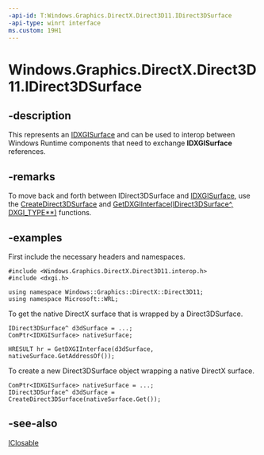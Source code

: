 ```yaml
---
-api-id: T:Windows.Graphics.DirectX.Direct3D11.IDirect3DSurface
-api-type: winrt interface
ms.custom: 19H1
---
```


<!-- Interface syntax.
public interface IDirect3DSurface : Windows.Foundation.IClosable
-->

# Windows.Graphics.DirectX.Direct3D11.IDirect3DSurface

## -description
This represents an [IDXGISurface](/windows/desktop/api/dxgi/nn-dxgi-idxgisurface) and can be used to interop between Windows Runtime components that need to exchange **IDXGISurface** references.

## -remarks
To move back and forth between IDirect3DSurface and [IDXGISurface](/windows/desktop/api/dxgi/nn-dxgi-idxgisurface), use the [CreateDirect3DSurface](https://msdn.microsoft.com/en-us/library/windows/apps/dn895090) and [GetDXGIInterface(IDirect3DSurface^, DXGI_TYPE**)](https://msdn.microsoft.com/en-us/library/windows/apps/dn895102) functions.

## -examples
First include the necessary headers and namespaces.

```cppcx
#include <Windows.Graphics.DirectX.Direct3D11.interop.h>
#include <dxgi.h>

using namespace Windows::Graphics::DirectX::Direct3D11;
using namespace Microsoft::WRL;
```

To get the native DirectX surface that is wrapped by a Direct3DSurface.

```cppcx
IDirect3DSurface^ d3dSurface = ...;  
ComPtr<IDXGISurface> nativeSurface;

HRESULT hr = GetDXGIInterface(d3dSurface, nativeSurface.GetAddressOf());
```

To create a new Direct3DSurface object wrapping a native DirectX surface.

```cppcx
ComPtr<IDXGISurface> nativeSurface = ...;
IDirect3DSurface^ d3dSurface = CreateDirect3DSurface(nativeSurface.Get());
```

## -see-also
[IClosable](../windows.foundation/iclosable.md)

